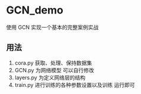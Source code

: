 # GCN_demo
使用 GCN 实现一个基本的完整案例实战
## 用法
1. cora.py 获取、处理、保持数据集
2. GCN.py 为网络模型 可以自行修改
3. layers.py 为定义网络层的结构
4. train.py 进行训练的各种参数设置以及训练 运行即可


